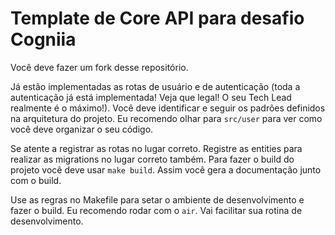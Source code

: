 # Template de Core API para desafio Cogniia

Você deve fazer um fork desse repositório.

Já estão implementadas as rotas de usuário e de autenticação (toda a autenticação já está implementada! Veja que legal! O seu Tech Lead realmente é o máximo!). Você deve identificar e seguir os padrões definidos na arquitetura do projeto. Eu recomendo olhar para `src/user` para ver como você deve organizar o seu código.

Se atente a registrar as rotas no lugar correto. Registre as entities para realizar as migrations no lugar correto também. Para fazer o build do projeto você deve usar `make build`. Assim você gera a documentação junto com o build.

Use as regras no Makefile para setar o ambiente de desenvolvimento e fazer o build. Eu recomendo rodar com o `air`. Vai facilitar sua rotina de desenvolvimento.
